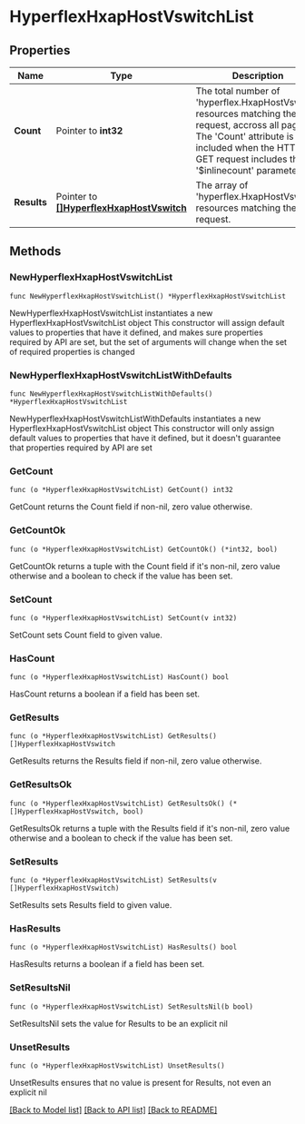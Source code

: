 # HyperflexHxapHostVswitchList

## Properties

Name | Type | Description | Notes
------------ | ------------- | ------------- | -------------
**Count** | Pointer to **int32** | The total number of &#39;hyperflex.HxapHostVswitch&#39; resources matching the request, accross all pages. The &#39;Count&#39; attribute is included when the HTTP GET request includes the &#39;$inlinecount&#39; parameter. | [optional] 
**Results** | Pointer to [**[]HyperflexHxapHostVswitch**](HyperflexHxapHostVswitch.md) | The array of &#39;hyperflex.HxapHostVswitch&#39; resources matching the request. | [optional] 

## Methods

### NewHyperflexHxapHostVswitchList

`func NewHyperflexHxapHostVswitchList() *HyperflexHxapHostVswitchList`

NewHyperflexHxapHostVswitchList instantiates a new HyperflexHxapHostVswitchList object
This constructor will assign default values to properties that have it defined,
and makes sure properties required by API are set, but the set of arguments
will change when the set of required properties is changed

### NewHyperflexHxapHostVswitchListWithDefaults

`func NewHyperflexHxapHostVswitchListWithDefaults() *HyperflexHxapHostVswitchList`

NewHyperflexHxapHostVswitchListWithDefaults instantiates a new HyperflexHxapHostVswitchList object
This constructor will only assign default values to properties that have it defined,
but it doesn't guarantee that properties required by API are set

### GetCount

`func (o *HyperflexHxapHostVswitchList) GetCount() int32`

GetCount returns the Count field if non-nil, zero value otherwise.

### GetCountOk

`func (o *HyperflexHxapHostVswitchList) GetCountOk() (*int32, bool)`

GetCountOk returns a tuple with the Count field if it's non-nil, zero value otherwise
and a boolean to check if the value has been set.

### SetCount

`func (o *HyperflexHxapHostVswitchList) SetCount(v int32)`

SetCount sets Count field to given value.

### HasCount

`func (o *HyperflexHxapHostVswitchList) HasCount() bool`

HasCount returns a boolean if a field has been set.

### GetResults

`func (o *HyperflexHxapHostVswitchList) GetResults() []HyperflexHxapHostVswitch`

GetResults returns the Results field if non-nil, zero value otherwise.

### GetResultsOk

`func (o *HyperflexHxapHostVswitchList) GetResultsOk() (*[]HyperflexHxapHostVswitch, bool)`

GetResultsOk returns a tuple with the Results field if it's non-nil, zero value otherwise
and a boolean to check if the value has been set.

### SetResults

`func (o *HyperflexHxapHostVswitchList) SetResults(v []HyperflexHxapHostVswitch)`

SetResults sets Results field to given value.

### HasResults

`func (o *HyperflexHxapHostVswitchList) HasResults() bool`

HasResults returns a boolean if a field has been set.

### SetResultsNil

`func (o *HyperflexHxapHostVswitchList) SetResultsNil(b bool)`

 SetResultsNil sets the value for Results to be an explicit nil

### UnsetResults
`func (o *HyperflexHxapHostVswitchList) UnsetResults()`

UnsetResults ensures that no value is present for Results, not even an explicit nil

[[Back to Model list]](../README.md#documentation-for-models) [[Back to API list]](../README.md#documentation-for-api-endpoints) [[Back to README]](../README.md)


